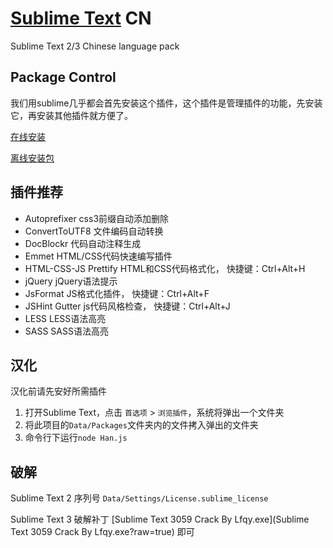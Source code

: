 [Sublime Text](http://www.sublimetext.com/) CN
===============

Sublime Text 2/3 Chinese language pack

## Package Control ##

我们用sublime几乎都会首先安装这个插件，这个插件是管理插件的功能，先安装它，再安装其他插件就方便了。

[在线安装](https://sublime.wbond.net/installation)

[离线安装包](https://sublime.wbond.net/Package%20Control.sublime-package)

## 插件推荐 ##

- Autoprefixer			css3前缀自动添加删除
- ConvertToUTF8			文件编码自动转换
- DocBlockr				代码自动注释生成
- Emmet					HTML/CSS代码快速编写插件
- HTML-CSS-JS Prettify	HTML和CSS代码格式化，		快捷键：Ctrl+Alt+H
- jQuery					jQuery语法提示
- JsFormat				JS格式化插件，			快捷键：Ctrl+Alt+F
- JSHint Gutter			js代码风格检查，			快捷键：Ctrl+Alt+J
- LESS					LESS语法高亮
- SASS					SASS语法高亮

## 汉化 ##

汉化前请先安好所需插件

1. 打开Sublime Text，点击 `首选项` > `浏览插件`，系统将弹出一个文件夹
2. 将此项目的`Data/Packages`文件夹内的文件拷入弹出的文件夹
3. 命令行下运行`node Han.js`

## 破解 ##

Sublime Text 2 序列号 `Data/Settings/License.sublime_license`

Sublime Text 3 破解补丁 [Sublime Text 3059 Crack By Lfqy.exe](Sublime Text 3059 Crack By Lfqy.exe?raw=true) 即可

